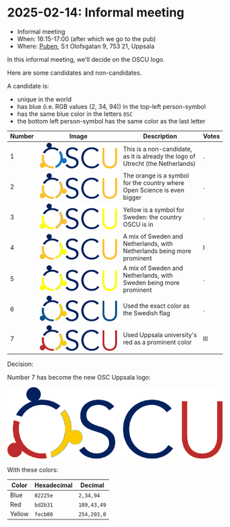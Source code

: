 # 2025-02-14: Informal meeting

- Informal meeting
- When: 16:15-17:00 (after which we go to the pub)
- Where: [Puben](https://pubenuppsala.se/), S:t Olofsgatan 9, 753 21, Uppsala

In this informal meeting, we'll decide on the OSCU logo.

Here are some candidates and non-candidates.

A candidate is:

- unique in the world
- has blue (i.e. RGB values (2, 34, 94)) in the top-left person-symbol
- has the same blue color in the letters `OSC`
- the bottom left person-symbol has the same color as the last letter

<!-- markdownlint-disable MD013 --><!-- Tables cannot be split up over lines, hence will break 80 characters per line -->

Number|Image                                               |Description                                                                    |Votes
------|----------------------------------------------------|-------------------------------------------------------------------------------|-----
1     |![Invalid logo](oscu_logo.png)                      |This is a non-candidate, as it is already the logo of Utrecht (the Netherlands)|.
2     |![Possible logo](oscu_logo_orange_orange.png)       |The orange is a symbol for the country where Open Science is even bigger       |.
3     |![Possible logo](oscu_logo_orange_yellow.png)       |Yellow is a symbol for Sweden: the country OSCU is in                          |.
4     |![Possible logo](oscu_logo_yellow_orange.png)       |A mix of Sweden and Netherlands, with Netherlands being more prominent         |I
5     |![Possible logo](oscu_logo_yellow_yellow.png)       |A mix of Sweden and Netherlands, with Sweden being more prominent              |.
6     |![Possible logo](oscu_logo_swedish_flag.png)        |Used the exact color as the Swedish flag                                       |.
7     |![Possible logo](oscu_logo_swedish_flag_uppsala.png)|Used Uppsala university's red as a prominent color                             |III

<!-- markdownlint-enable MD013 -->

Decision:

Number 7 has become the new OSC Uppsala logo:

![OSC Uppsala logo](oscu_logo_swedish_flag_uppsala.png)

With these colors:

Color |Hexadecimal|Decimal
------|-----------|-----------
Blue  |`02225e`   |`2,34,94`
Red   |`bd2b31`   |`189,43,49`
Yellow|`fecb00`   |`254,203,0`
